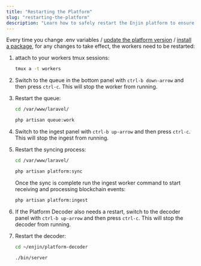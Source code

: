 ```yaml
---
title: "Restarting the Platform"
slug: "restarting-the-platform"
description: "Learn how to safely restart the Enjin platform to ensure smooth operation and minimal downtime for your blockchain applications."
---
```

Every time you change .env variables / [update the platform version](/02-tutorials/04-going-open-source/03-cloud-installation/09-updating-the-platform.md) / [install a package](/02-tutorials/04-going-open-source/03-cloud-installation/03-installing-additional-packages.md), for any changes to take effect, the workers need to be restarted:

1. attach to your workers tmux sessions:

   ```bash
   tmux a -t workers
   ```

2. Switch to the queue in the bottom panel with `ctrl-b down-arrow` and then press `ctrl-c`. This will stop the worker from running.

3. Restart the queue:

   ```bash
   cd /var/www/laravel/

   php artisan queue:work
   ```

4. Switch to the ingest panel with `ctrl-b up-arrow` and then press `ctrl-c`. This will stop the ingest from running.

5. Restart the syncing process:

   ```bash
   cd /var/www/laravel/

   php artisan platform:sync
   ```

   Once the sync is complete run the ingest worker command to start receiving and processing blockchain events:

   ```bash
   php artisan platform:ingest
   ```

6. If the Platform Decoder also needs a restart, switch to the decoder panel with `ctrl-b up-arrow` and then press `ctrl-c`. This will stop the decoder from running.

7. Restart the decoder:

   ```bash
   cd ~/enjin/platform-decoder

   ./bin/server
   ```
